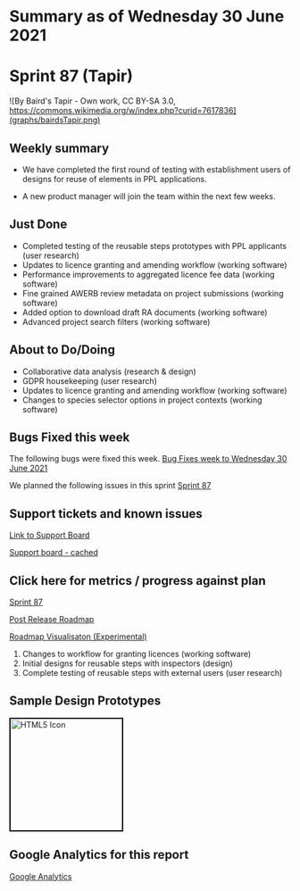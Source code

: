 # Summary as of Wednesday 30 June 2021 

# Sprint 87 (Tapir)

![By Baird&#039;s Tapir - Own work, CC BY-SA 3.0, https://commons.wikimedia.org/w/index.php?curid=7617836](graphs/bairdsTapir.png)

## Weekly summary
* We have completed the first round of testing with establishment users of designs for reuse of elements in PPL applications.

* A new product manager will join the team within the next few weeks. 

## Just Done
* Completed testing of the reusable steps prototypes with PPL applicants (user research) 
* Updates to licence granting and amending workflow (working software)
* Performance improvements to aggregated licence fee data (working software)
* Fine grained AWERB review metadata on project submissions (working software)
* Added option to download draft RA documents (working software)
* Advanced project search filters (working software)

## About to Do/Doing
* Collaborative data analysis (research & design)
* GDPR housekeeping (user research)
* Updates to licence granting and amending workflow (working software)
* Changes to species selector options in project contexts (working software)

## Bugs Fixed this week
The following bugs were fixed this week.
[Bug Fixes week to Wednesday 30 June 2021](graphs/bugs30062021.png)

We planned the following issues in this sprint 
[Sprint 87](graphs/sprint30062021.png)

## Support tickets and known issues
[Link to Support Board](https://collaboration.homeoffice.gov.uk/jira/secure/RapidBoard.jspa?rapidView=1717&selectedIssue=ASSB-253)

[Support board - cached](graphs/supportBoard30062021.png)

## Click here for metrics / progress against plan
[Sprint 87](graphs/progress30062021.png)

[Post Release Roadmap](graphs/roadmap30062021.png)

[Roadmap Visualisaton (Experimental) ](roadmapVisualisation3062021.md)

1. Changes to workflow for granting licences (working software) 
2. Initial designs for reusable steps with inspectors (design) 
3. Complete testing of reusable steps with external users (user research)


## Sample Design Prototypes
<a href="graphs/proto2_30062021.png"><img src="graphs/proto2_30062021.png" alt="HTML5 Icon" width="200" style="border:2px solid black"></a>
<br>


## Google Analytics for this report
[Google Analytics](graphs/GA30062021.png)


